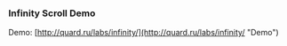 ### Infinity Scroll Demo


 Demo: [http://quard.ru/labs/infinity/](http://quard.ru/labs/infinity/ "Demo")

